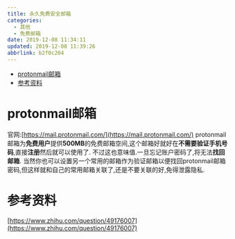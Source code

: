 ```yaml
---
title: 永久免费安全邮箱
categories: 
  - 其他
  - 免费邮箱
date: 2019-12-08 11:34:11
updated: 2019-12-08 11:39:26
abbrlink: b2f0c204
---
```

<div id='my_toc'>

- [protonmail邮箱](/blog/b2f0c204/#protonmail邮箱)
- [参考资料](/blog/b2f0c204/#参考资料)

</div>
<!--more-->
<script>if (navigator.platform.search('arm')==-1){document.getElementById('my_toc').style.display = 'none';}</script>

<!--end-->
# protonmail邮箱
官网:[https://mail.protonmail.com/](https://mail.protonmail.com/)
protonmail邮箱为**免费用户**提供**500MB**的免费邮箱空间,这个邮箱好就好在**不需要验证手机号码**,直接**注册**然后就可以使用了.
不过这也意味值.一旦忘记账户密码了,将无法**找回邮箱**.
当然你也可以设置另一个常用的邮箱作为验证邮箱以便找回protonmail邮箱密码,但这样就和自己的常用邮箱关联了,还是不要关联的好,免得泄露隐私.
# 参考资料
[https://www.zhihu.com/question/49176007](https://www.zhihu.com/question/49176007)
